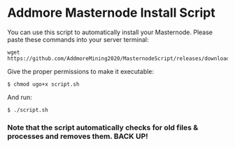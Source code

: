 # Addmore Masternode Install Script

You can use this script to automatically install your Masternode. Please paste these commands into your server terminal:

    wget https://github.com/AddmoreMining2020/MasternodeScript/releases/download/v1.0.0/script.sh

Give the proper permissions to make it executable:

    $ chmod ugo+x script.sh 

And run:

    $ ./script.sh

### Note that the script automatically checks for old files & processes and removes them. BACK UP!

